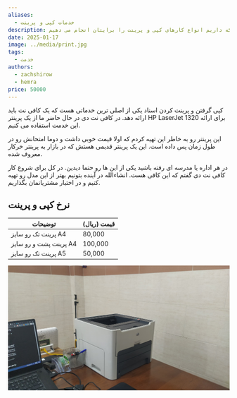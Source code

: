 ```yaml
---
aliases:
  - خدمات کپی و پرینت
description: ما در کافی نت دی با استفاده از امکاناتی که داریم انواع کارهای کپی و پرینت را برایتان انجام می دهیم.
date: 2025-01-17
image: ../media/print.jpg
tags:
  - خدمت
authors:
  - zachshirow
  - hemra
price: 50000
---
```


کپی گرفتن و پرینت کردن اسناد یکی از اصلی ترین خدماتی هست که یک کافی نت باید ارائه دهد. در کافی نت دی در حال حاضر ما از یک پرینتر HP LaserJet 1320 برای ارائه این خدمت استفاده می کنیم. 

این پرینتر رو به خاطر این تهیه کردم که اولا قیمت خوبی داشت و دوما امتحانش رو در طول زمان پس داده است. این یک پرینتر قدیمی هستش که در بازار به پرینتر خرکار معروف شده. 

در هر اداره یا مدرسه ای رفته باشید یکی از این ها رو حتما دیدین. در کل برای شروع کار کافی نت دی گفتم که این کافی هست. انشاءالله در آینده بتونیم بهتر از این مدل رو تهیه کنیم و در اختیار مشتریانمان بگذاریم. 

## نرخ کپی و پرینت

| توضیحات                | قیمت (ریال) |
| ---------------------- | ----------- |
| پرینت تک رو سایز A4    | 80,000      |
| پرینت پشت و رو سایز A4 | 100,000     |
| پرینت تک رو سایز A5    | 50,000      |


![HP Laserjet 1320 N](../media/hp-laserjet.jpg)
